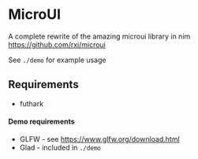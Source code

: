 # MicroUI
 A complete rewrite of the amazing microui library in nim https://github.com/rxi/microui
 
 See `./demo` for example usage
 
## Requirements
* futhark
#### Demo requirements
* GLFW - see https://www.glfw.org/download.html
* Glad - included in `./demo`

